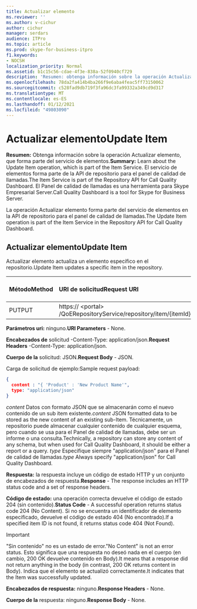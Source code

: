 ```yaml
---
title: Actualizar elemento
ms.reviewer: ''
ms.author: v-cichur
author: cichur
manager: serdars
audience: ITPro
ms.topic: article
ms.prod: skype-for-business-itpro
f1.keywords:
- NOCSH
localization_priority: Normal
ms.assetid: b1c15c56-cdae-4f3e-838a-52f0940cf729
description: 'Resumen: obtenga información sobre la operación Actualizar elemento, que forma parte del servicio de elementos. El servicio de elementos forma parte de la API de repositorio para el panel de calidad de llamadas. El Panel de calidad de llamadas es una herramienta para Skype Empresarial Server.'
ms.openlocfilehash: 78da2fa414b4ba266f9e6aba4feac5ff73150062
ms.sourcegitcommit: c528fad9db719f3fa96dc3fa99332a349cd9d317
ms.translationtype: MT
ms.contentlocale: es-ES
ms.lasthandoff: 01/12/2021
ms.locfileid: "49803090"
---
```

# <a name="update-item"></a><span data-ttu-id="e2e1a-105">Actualizar elemento</span><span class="sxs-lookup"><span data-stu-id="e2e1a-105">Update Item</span></span>
 
<span data-ttu-id="e2e1a-106">**Resumen:** Obtenga información sobre la operación Actualizar elemento, que forma parte del servicio de elementos.</span><span class="sxs-lookup"><span data-stu-id="e2e1a-106">**Summary:** Learn about the Update Item operation, which is part of the Item Service.</span></span> <span data-ttu-id="e2e1a-107">El servicio de elementos forma parte de la API de repositorio para el panel de calidad de llamadas.</span><span class="sxs-lookup"><span data-stu-id="e2e1a-107">The Item Service is part of the Repository API for Call Quality Dashboard.</span></span> <span data-ttu-id="e2e1a-108">El Panel de calidad de llamadas es una herramienta para Skype Empresarial Server.</span><span class="sxs-lookup"><span data-stu-id="e2e1a-108">Call Quality Dashboard is a tool for Skype for Business Server.</span></span>
  
<span data-ttu-id="e2e1a-109">La operación Actualizar elemento forma parte del servicio de elementos en la API de repositorio para el panel de calidad de llamadas.</span><span class="sxs-lookup"><span data-stu-id="e2e1a-109">The Update Item operation is part of the Item Service in the Repository API for Call Quality Dashboard.</span></span>
  
## <a name="update-item"></a><span data-ttu-id="e2e1a-110">Actualizar elemento</span><span class="sxs-lookup"><span data-stu-id="e2e1a-110">Update Item</span></span>

<span data-ttu-id="e2e1a-111">Actualizar elemento actualiza un elemento específico en el repositorio.</span><span class="sxs-lookup"><span data-stu-id="e2e1a-111">Update Item updates a specific item in the repository.</span></span>
  

|<span data-ttu-id="e2e1a-112">**Método**</span><span class="sxs-lookup"><span data-stu-id="e2e1a-112">**Method**</span></span>|<span data-ttu-id="e2e1a-113">**URI de solicitud**</span><span class="sxs-lookup"><span data-stu-id="e2e1a-113">**Request URI**</span></span>|<span data-ttu-id="e2e1a-114">**Versión HTTP**</span><span class="sxs-lookup"><span data-stu-id="e2e1a-114">**HTTP Version**</span></span>|
|:-----|:-----|:-----|
|<span data-ttu-id="e2e1a-115">PUT</span><span class="sxs-lookup"><span data-stu-id="e2e1a-115">PUT</span></span>  <br/> |<span data-ttu-id="e2e1a-116">https:// \<portal\> /QoERepositoryService/repository/item/{itemId}</span><span class="sxs-lookup"><span data-stu-id="e2e1a-116">https://\<portal\>/QoERepositoryService/repository/item/{itemId}</span></span>  <br/> |<span data-ttu-id="e2e1a-117">HTTP/1.1</span><span class="sxs-lookup"><span data-stu-id="e2e1a-117">HTTP/1.1</span></span>  <br/> |
   
 <span data-ttu-id="e2e1a-118">**Parámetros uri:** ninguno.</span><span class="sxs-lookup"><span data-stu-id="e2e1a-118">**URI Parameters** - None.</span></span>
  
 <span data-ttu-id="e2e1a-119">**Encabezados de** solicitud -Content-Type: application/json.</span><span class="sxs-lookup"><span data-stu-id="e2e1a-119">**Request Headers** -Content-Type: application/json.</span></span>
  
 <span data-ttu-id="e2e1a-120">**Cuerpo de la** solicitud: JSON.</span><span class="sxs-lookup"><span data-stu-id="e2e1a-120">**Request Body** - JSON.</span></span>
  
<span data-ttu-id="e2e1a-121">Carga de solicitud de ejemplo:</span><span class="sxs-lookup"><span data-stu-id="e2e1a-121">Sample request payload:</span></span>
  
```json
{
  content : "{ 'Product' : 'New Product Name'",
  type: "application/json"
}
```

 <span data-ttu-id="e2e1a-122">*content*  Datos con formato JSON que se almacenarán como el nuevo contenido de un sub item existente.</span><span class="sxs-lookup"><span data-stu-id="e2e1a-122">*content*  JSON formatted data to be stored as the new content of an existing sub-Item.</span></span> <span data-ttu-id="e2e1a-123">Técnicamente, un repositorio puede almacenar cualquier contenido de cualquier esquema, pero cuando se usa para el Panel de calidad de llamadas, debe ser un informe o una consulta.</span><span class="sxs-lookup"><span data-stu-id="e2e1a-123">Technically, a repository can store any content of any schema, but when used for Call Quality Dashboard, it should be either a report or a query.</span></span> <span data-ttu-id="e2e1a-124">*type*  Especifique siempre "application/json" para el Panel de calidad de llamadas.</span><span class="sxs-lookup"><span data-stu-id="e2e1a-124">*type*  Always specify "application/json" for Call Quality Dashboard.</span></span>
  
 <span data-ttu-id="e2e1a-125">**Respuesta:** la respuesta incluye un código de estado HTTP y un conjunto de encabezados de respuesta.</span><span class="sxs-lookup"><span data-stu-id="e2e1a-125">**Response** - The response includes an HTTP status code and a set of response headers.</span></span>
  
 <span data-ttu-id="e2e1a-126">**Código de estado:** una operación correcta devuelve el código de estado 204 (sin contenido).</span><span class="sxs-lookup"><span data-stu-id="e2e1a-126">**Status Code** - A successful operation returns status code 204 (No Content).</span></span> <span data-ttu-id="e2e1a-127">Si no se encuentra un identificador de elemento especificado, devuelve el código de estado 404 (No encontrado).</span><span class="sxs-lookup"><span data-stu-id="e2e1a-127">If a specified item ID is not found, it returns status code 404 (Not Found).</span></span>
  
> [!IMPORTANT]
> <span data-ttu-id="e2e1a-128">"Sin contenido" no es un estado de error.</span><span class="sxs-lookup"><span data-stu-id="e2e1a-128">"No Content" is not an error status.</span></span> <span data-ttu-id="e2e1a-129">Esto significa que una respuesta no deseó nada en el cuerpo (en cambio, 200 OK devuelve contenido en Body).</span><span class="sxs-lookup"><span data-stu-id="e2e1a-129">It means that a response did not return anything in the body (in contrast, 200 OK returns content in Body).</span></span> <span data-ttu-id="e2e1a-130">Indica que el elemento se actualizó correctamente.</span><span class="sxs-lookup"><span data-stu-id="e2e1a-130">It indicates that the Item was successfully updated.</span></span> 
  
 <span data-ttu-id="e2e1a-131">**Encabezados de respuesta:** ninguno.</span><span class="sxs-lookup"><span data-stu-id="e2e1a-131">**Response Headers** - None.</span></span>
  
 <span data-ttu-id="e2e1a-132">**Cuerpo de la** respuesta: ninguno.</span><span class="sxs-lookup"><span data-stu-id="e2e1a-132">**Response Body** - None.</span></span>
  

